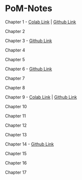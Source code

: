 # PoM-Notes

Chapter 1 - [Colab Link](https://colab.research.google.com/drive/1ybR2uBilAM_HLJvd61PvS9w2356xRvyB?usp=sharing) | [Github Link](https://github.com/hunterz-killer/PoM-Notes/blob/Main/Chapter%201.ipynb)

Chapter 2

Chapter 3 - [Github Link](https://github.com/hunterz-killer/PoM-Notes/blob/Main/Chapter_3.pdf)

Chapter 4

Chapter 5

Chapter 6 - [Github Link](https://github.com/hunterz-killer/PoM-Notes/blob/Main/Chapter%206.pdf)

Chapter 7

Chapter 8

Chapter 9 - [Colab Link](https://colab.research.google.com/drive/1vDZtjtkvLR6Iw9wiM07VaoufMgK8K49X) | [Github Link](https://github.com/hunterz-killer/PoM-Notes/blob/Main/Chapter_9.ipynb)

Chapter 10

Chapter 11

Chapter 12

Chapter 13

Chapter 14 - [Github Link](https://github.com/hunterz-killer/PoM-Notes/blob/Main/Chapter%2014.pdf)

Chapter 15

Chapter 16

Chapter 17


